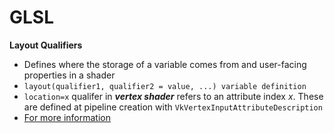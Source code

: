 # GLSL 

**Layout Qualifiers**
  - Defines where the storage of a variable comes from and user-facing properties in a shader
  - `layout(qualifier1​, qualifier2​ = value, ...) variable definition`
  - `location=x` qualifer in ***vertex shader*** refers to an attribute index *x*. These are defined at pipeline creation with `VkVertexInputAttributeDescription`
  - [For more information](https://www.khronos.org/opengl/wiki/Layout_Qualifier_(GLSL))
